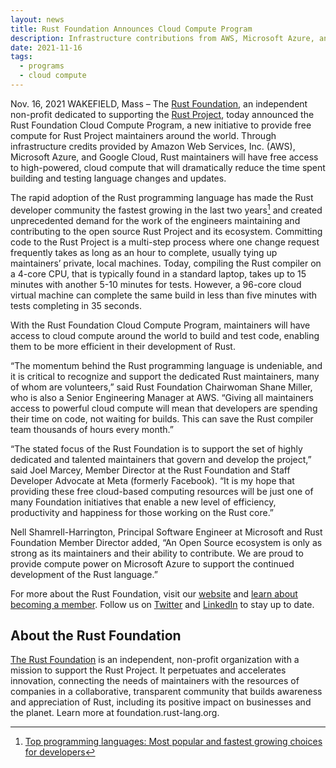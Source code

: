 ```yaml
---
layout: news
title: Rust Foundation Announces Cloud Compute Program
description: Infrastructure contributions from AWS, Microsoft Azure, and Google Cloud will give Rust maintainers free access to cloud compute to reduce development time and personal expenses
date: 2021-11-16
tags:
  - programs
  - cloud compute
---
```


Nov. 16, 2021 WAKEFIELD, Mass – The [Rust Foundation](https://foundation.rust-lang.org/), an independent non-profit dedicated to supporting the [Rust Project](https://www.rust-lang.org/), today announced the Rust Foundation Cloud Compute Program, a new initiative to provide free compute for Rust Project maintainers around the world. Through infrastructure credits provided by Amazon Web Services, Inc. (AWS), Microsoft Azure, and Google Cloud, Rust maintainers will have free access to high-powered, cloud compute that will dramatically reduce the time spent building and testing language changes and updates.

The rapid adoption of the Rust programming language has made the Rust developer community the fastest growing in the last two years[^1] and created unprecedented demand for the work of the engineers maintaining and contributing to the open source Rust Project and its ecosystem. Committing code to the Rust Project is a multi-step process where one change request frequently takes as long as an hour to complete, usually tying up maintainers’ private, local machines. Today, compiling the Rust compiler on a 4-core CPU, that is typically found in a standard laptop, takes up to 15 minutes with another 5-10 minutes for tests. However, a 96-core cloud virtual machine can complete the same build in less than five minutes with tests completing in 35 seconds. 

With the Rust Foundation Cloud Compute Program, maintainers will have access to cloud compute around the world to build and test code, enabling them to be more efficient in their development of Rust.

“The momentum behind the Rust programming language is undeniable, and it is critical to recognize and support the dedicated Rust maintainers, many of whom are volunteers,” said Rust Foundation Chairwoman Shane Miller, who is also a Senior Engineering Manager at AWS. “Giving all maintainers access to powerful cloud compute will mean that developers are spending their time on code, not waiting for builds. This can save the Rust compiler team thousands of hours every month.”  

“The stated focus of the Rust Foundation is to support the set of highly dedicated and talented maintainers that govern and develop the project,” said Joel Marcey, Member Director at the Rust Foundation and Staff Developer Advocate at Meta (formerly Facebook). “It is my hope that providing these free cloud-based computing resources will be just one of many Foundation initiatives that enable a new level of efficiency, productivity and happiness for those working on the Rust core.”

Nell Shamrell-Harrington, Principal Software Engineer at Microsoft and Rust Foundation Member Director added, “An Open Source ecosystem is only as strong as its maintainers and their ability to contribute. We are proud to provide compute power on Microsoft Azure to support the continued development of the Rust language.”

For more about the Rust Foundation, visit our [website](https://foundation.rust-lang.org/) and [learn about becoming a member](https://foundation.rust-lang.org/info/become-a-member/). Follow us on [Twitter](https://twitter.com/rust_foundation) and [LinkedIn](https://www.linkedin.com/company/rust-foundation/) to stay up to date.

## About the Rust Foundation

[The Rust Foundation](https://foundation.rust-lang.org/) is an independent, non-profit organization with a mission to support the Rust Project. It perpetuates and accelerates innovation, connecting the needs of maintainers with the resources of companies in a collaborative, transparent community that builds awareness and appreciation of Rust, including its positive impact on businesses and the planet. Learn more at foundation.rust-lang.org.

[^1]: [Top programming languages: Most popular and fastest growing choices for developers](https://www.zdnet.com/article/top-programming-languages-most-popular-and-fastest-growing-choices-for-developers/)
